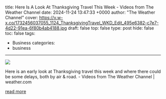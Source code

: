 title: Here Is A Look At Thanksgiving Travel This Week - Videos from The Weather Channel
date: 2024-11-24 13:47:33 +0000
author: "The Weather Channel"
cover: https://v.w-x.co/1732456037055_1124_ThanksgivingTravel_WKD_Edit_495e6382-c7e7-4d22-91ea-6f80b4ab4188.jpg
draft: false
top: false
type: post
hide: false
toc: false
tags:
  - Business
categories:
  - business
---

![](https://v.w-x.co/1732456037055_1124_ThanksgivingTravel_WKD_Edit_495e6382-c7e7-4d22-91ea-6f80b4ab4188.jpg)

Here is an early look at Thanksgiving travel this week and where there could be some delays, both by air & road. - Videos from The Weather Channel | weather.com

[read more](https://weather.com/forecast/national/video/here-is-a-look-at-thanksgiving-travel-trouble-spots)
